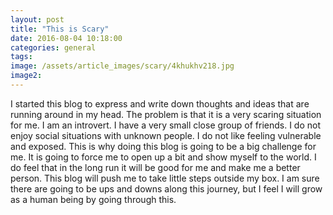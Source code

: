```yaml
---
layout: post
title: "This is Scary"
date: 2016-08-04 10:18:00
categories: general
tags: 
image: /assets/article_images/scary/4khukhv218.jpg
image2:
---
```


I started this blog to express and write down thoughts and ideas that are running around in my head. The problem is that it is a very scaring situation for me.
I am an introvert. I have a very small close group of friends. I do not enjoy social situations with unknown people. 
I do not like feeling vulnerable and exposed. This is why doing this blog is going to be a big challenge for me.
It is going to force me to open up a bit and show myself to the world. I do feel that in the long run it will be good for me and make me a better person.
This blog will push me to take little steps outside my box. I am sure there are going to be ups and downs along this journey, but I feel I will grow as a human being by going through this.
